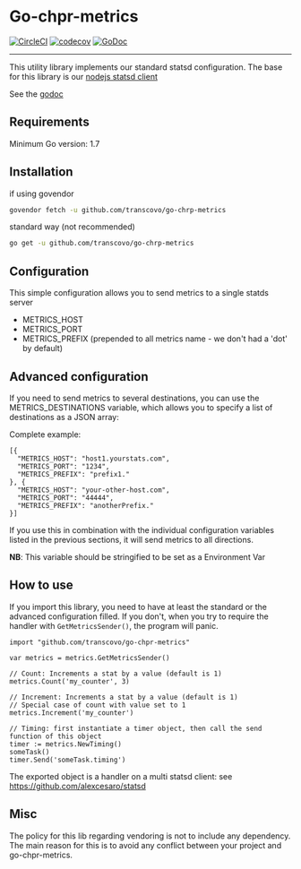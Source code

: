 # Go-chpr-metrics

[![CircleCI](https://circleci.com/gh/transcovo/go-chpr-metrics.svg?style=shield)](https://circleci.com/gh/transcovo/go-chpr-metrics)
[![codecov](https://codecov.io/gh/transcovo/go-chpr-metrics/branch/master/graph/badge.svg)](https://codecov.io/gh/transcovo/go-chpr-metrics)
[![GoDoc](https://godoc.org/github.com/transcovo/go-chpr-metrics?status.svg)](https://godoc.org/github.com/transcovo/go-chpr-metrics)

----------------- 

This utility library implements our standard statsd configuration. 
The base for this library is our [nodejs statsd client](https://github.com/transcovo/chpr-metrics) 

See the [godoc](https://godoc.org/github.com/transcovo/go-chpr-metrics)

## Requirements 
 
Minimum Go version: 1.7 
 
## Installation 
 
if using govendor 
```bash 
govendor fetch -u github.com/transcovo/go-chrp-metrics 
``` 
 
standard way (not recommended) 
```bash 
go get -u github.com/transcovo/go-chrp-metrics 
``` 
 
## Configuration 
 
This simple configuration allows you to send metrics to a single statds server 
 
* METRICS_HOST 
* METRICS_PORT 
* METRICS_PREFIX (prepended to all metrics name - we don't had a 'dot' by default)  
 
## Advanced configuration 
 
If you need to send metrics to several destinations, you can use the METRICS_DESTINATIONS 
variable, which allows you to specify a list of destinations as a JSON array: 
 
Complete example: 
 
    [{ 
      "METRICS_HOST": "host1.yourstats.com", 
      "METRICS_PORT": "1234", 
      "METRICS_PREFIX": "prefix1." 
    }, { 
      "METRICS_HOST": "your-other-host.com", 
      "METRICS_PORT": "44444", 
      "METRICS_PREFIX": "anotherPrefix." 
    }] 
 
If you use this in combination with the individual configuration variables listed 
in the previous sections, it will send metrics to all directions. 
 
**NB**: This variable should be stringified to be set as a Environment Var 
 
## How to use 
 
If you import this library, you need to have at least the standard or the advanced configuration filled. 
If you don't, when you try to require the handler with `GetMetricsSender()`, the program will panic. 
 
```golang 
import "github.com/transcovo/go-chpr-metrics"

var metrics = metrics.GetMetricsSender() 
 
// Count: Increments a stat by a value (default is 1) 
metrics.Count('my_counter', 3) 
 
// Increment: Increments a stat by a value (default is 1) 
// Special case of count with value set to 1 
metrics.Increment('my_counter') 
 
// Timing: first instantiate a timer object, then call the send function of this object 
timer := metrics.NewTiming() 
someTask() 
timer.Send('someTask.timing') 
``` 
 
The exported object is a handler on a multi statsd client: see https://github.com/alexcesaro/statsd 
 
## Misc 
 
The policy for this lib regarding vendoring is not to include any dependency.  
The main reason for this is to avoid any conflict between your project and go-chpr-metrics. 
